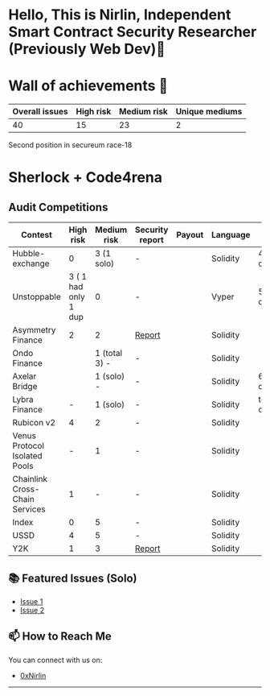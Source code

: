 
<!-- Your Name and Introduction -->
# Hello, This is Nirlin, Independent Smart Contract Security Researcher (Previously Web Dev)👋

<!--I'm a passionate software developer and open-source enthusiast. Welcome to my GitHub profile, where I share my projects and contributions to the community.-->

<!-- Profile Picture -->
# Wall of achievements 🥳

| Overall issues | High risk | Medium risk | Unique mediums |
| ---------------| ----------| ------------| ---------------|
| 40             | 15        |   23        | 2              |           

Second position in secureum race-18


# Sherlock + Code4rena

## Audit Competitions
| Contest          | High risk | Medium risk |  Security report | Payout   | Language | Rank
| -----------------| ----------| ------------| -----------------| ---------| ---------|  ---------| 
| Hubble-exchange  | 0         | 3 (1 solo)  |  -               || Solidity |  4th overall
| Unstoppable      | 3 ( 1 had only 1 dup         | 0           |  -               | | Vyper    | 5th overall
| Asymmetry Finance                   | 2         |  2          |  [Report](https://code4rena.com/reports/2023-03-asymmetry)    |     | Solidity |
| Ondo Finance      |          | 1 (total 3)  -          |   -                                                           |      | Solidity |
| Axelar Bridge      |          | 1 (solo)  -          |   -                                                           |      | Solidity | 6th overall
| Lybra Finance                       | -         |  1 (solo)   |   -                                                           | | Solidity |  top 10 overall  
| Rubicon v2                          | 4         |  2          |   -                                                           |     | Solidity |
| Venus Protocol Isolated Pools       | -         |  1          |   -                                                           |       | Solidity |
| Chainlink Cross-Chain Services      | 1         |  -          |   -                                                           |      | Solidity |
| Index            | 0         | 5           |  -               | | Solidity | 
| USSD             | 4         | 5           |  -               | | Solidity | 
| Y2K              | 1         | 3           |  [Report](https://github.com/sherlock-audit/2023-03-Y2K-judging/blob/main/Audit_Report.pdf)              |   | Solidity | 

<!--# Hats Finance

## Audit Competitions
| Contest | High risk | Medium risk | Security report | Position | Payout | Language |
| --------| ----------| ------------| ----------------| ---------| -------| ---------|
| 40      | 30        | 10          |  15             | 30       | 10     | 1        |-->

<!-- GitHub Stats 
## 📈 GitHub Stats-->

<!--![GitHub Stats](https://github-readme-stats.vercel.app/api?username=Nabeel-javaid&show_icons=true&count_private=true&hide=contribs,prs&theme=radical)-->

<!-- Technologies & Tools 
## 🛠️ Technologies & Tools

- List some of the technologies and tools you use, e.g. languages, frameworks, etc.
-->
<!-- Featured Repositories -->
## 📚 Featured Issues (Solo)

- [Issue 1](https://github.com/code-423n4/2023-06-lybra-findings/issues/484)
- [Issue 2](https://github.com/sherlock-audit/2023-04-hubble-exchange-judging/issues/234)

<!-- How to Reach Me -->
## 📫 How to Reach Me

You can connect with us on:

- [0xNirlin](https://twitter.com/0xnirlin)



<!-- Footer -->
---
<p align="center">
  <!-- Add your other social media links or website here -->
</p>


<!--
**Nabeel-javaid/Nabeel-javaid** is a ✨ _special_ ✨ repository because its `README.md` (this file) appears on your GitHub profile.

Here are some ideas to get you started:

- 🔭 I’m currently working on ...
- 🌱 I’m currently learning ...
- 👯 I’m looking to collaborate on ...
- 🤔 I’m looking for help with ...
- 💬 Ask me about ...
- 📫 How to reach me: ...
- 😄 Pronouns: ...
- ⚡ Fun fact: ...
-->

